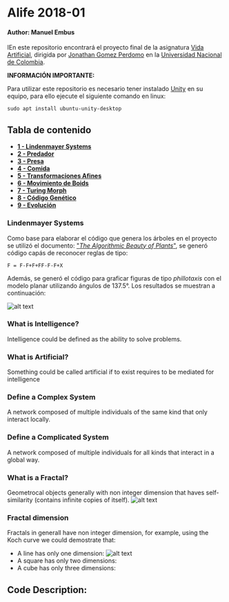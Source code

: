 # Alife 2018-01
#### Author: Manuel Embus

IEn este repositorio encontrará el proyecto final de la asignatura [Vida Artificial](http://dis.unal.edu.co/profesores/jgomezpe/courses/alife/index.html), dirigida por [Jonathan Gomez Perdomo](http://dis.unal.edu.co/~jgomezpe/) en la [Universidad Nacional de Colombia](http://unal.edu.co/).

**INFORMACIÓN IMPORTANTE:**

Para utilizar este repositorio es necesario tener instalado [Unity](https://unity3d.com/es) en su equipo, para ello ejecute el siguiente comando en linux:
```
sudo apt install ubuntu-unity-desktop
```

## Tabla de contenido
* [**1 - Lindenmayer Systems**](#lindenmayer-systems)
* [**2 - Predador**](#define-a-complex-system)
* [**3 - Presa**](#define-a-complicated-system)
* [**4 - Comida**](#what-is-a-fractal)
* [**5 - Transformaciones Afines**](#what-is-a-fractal)
* [**6 - Movimiento de Boids**](#what-is-a-fractal)
* [**7 - Turing Morph**](#what-is-a-fractal)
* [**8 - Código Genético**](#what-is-a-fractal)
* [**9 - Evolución**](#what-is-a-fractal)



### Lindenmayer Systems
Como base para elaborar el código que genera los árboles en el proyecto se utilizó el documento: ["*The Algorithmic Beauty of Plants*"](http://algorithmicbotany.org/papers/abop/abop.pdf), se generó código capás de reconocer reglas de tipo:
```
F = F-F+F+FF-F-F+X
```
Además, se generó el código para graficar figuras de tipo *phillotaxis* con el modelo planar utilizando ángulos de 137.5°. Los resultados se muestran a continuación:

![alt text](https://firebasestorage.googleapis.com/v0/b/personalwp-8822c.appspot.com/o/Phylo.PNG?alt=media&token=7ad58d59-ce55-42b3-b12a-f49dc6960a02)

### What is Intelligence?
Intelligence could be defined as the ability to solve problems.

### What is Artificial?
Something could be called artificial if to exist requires to be mediated for intelligence

### Define a Complex System
A network composed of multiple individuals of the same kind that only interact locally.

### Define a Complicated System
A network composed of multiple individuals for all kinds that interact in a global way.

### What is a Fractal?
Geometrocal objects generally with non integer dimension that haves self-similarity (contains infinite copies of itself).
![alt text](https://upload.wikimedia.org/wikipedia/commons/d/d2/M2_1024.png)

### Fractal dimension
Fractals in generall have non integer dimension, for example, using the Koch curve we could demostrate that:
* A line has only one dimension:
![alt text](https://firebasestorage.googleapis.com/v0/b/personalwp-8822c.appspot.com/o/linedimension.PNG?alt=media&token=a3261fd9-8016-479e-b2de-53ca11543a32)
* A square has only two dimensions:
* A cube has only three dimensions:

## Code Description:
